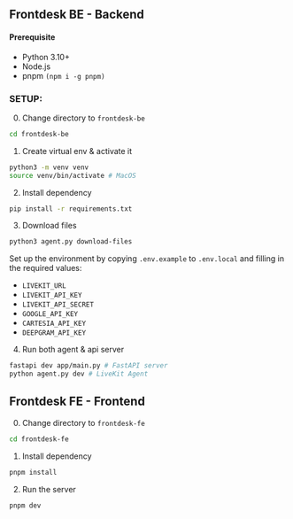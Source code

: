 ## Frontdesk BE - Backend

#### Prerequisite

- Python 3.10+
- Node.js
- pnpm `(npm i -g pnpm)`

### SETUP:

0. Change directory to `frontdesk-be`

```bash
cd frontdesk-be
```

1. Create virtual env & activate it

```bash
python3 -m venv venv
source venv/bin/activate # MacOS
```

2. Install dependency

```bash
pip install -r requirements.txt
```

3. Download files

```bash
python3 agent.py download-files
```

Set up the environment by copying `.env.example` to `.env.local` and filling in the required values:

- `LIVEKIT_URL`
- `LIVEKIT_API_KEY`
- `LIVEKIT_API_SECRET`
- `GOOGLE_API_KEY`
- `CARTESIA_API_KEY`
- `DEEPGRAM_API_KEY`

4. Run both agent & api server

```bash
fastapi dev app/main.py # FastAPI server
python agent.py dev # LiveKit Agent
```

## Frontdesk FE - Frontend

0. Change directory to `frontdesk-fe`

```bash
cd frontdesk-fe
```

1. Install dependency

```bash
pnpm install
```

2. Run the server

```bash
pnpm dev
```
